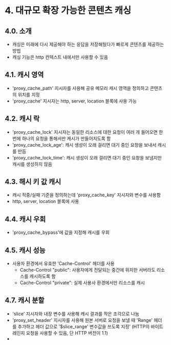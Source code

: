 # 4. 대규모 확장 가능한 콘텐츠 캐싱

## 4.0. 소개
- 캐싱은 미래에 다시 제공해야 하는 응답을 저장해뒀다가 빠르게 콘텐츠를 제공하는 방법
- 캐싱 기능은 http 컨텍스트 내에서만 사용할 수 있음
## 4.1. 캐시 영역
- 'proxy_cache_path' 지시자를 사용해 공유 메모리 캐시 영역을 정의하고 콘텐츠의 위치를 지정
- 'proxy_cache' 지시자는 http, server, location 블록에 사용 가능
## 4.2. 캐시 락
- 'proxy_cache_lock' 지시자는 동일한 리소스에 대한 요청이 여러 개 들어오면 한 번에 하나의 요청을 통해서만 캐시가 만들어지도록 함
- 'proxy_cache_lock_age': 캐시 생성이 오래 걸리면 대기 중인 요청을 보내서 캐시를 만듬
- 'proxy_cache_lock_time': 캐시 생성이 오래 걸리면 대기 중인 요청을 보냄지만 캐시를 생성하지 않음
## 4.3. 해시 키 값 캐시
- 캐시 적중/실패 기준을 정의하는데 'proxy_cache_key' 지시자와 변수를 사용함
- http, server, location 블록에 사용
## 4.4. 캐시 우회
- 'proxy_cache_bypass'에 값을 지정해 캐시를 우회
## 4.5. 캐시 성능
- 사용자 환경에서 유효한 'Cache-Control' 헤더를 사용 
    - Cache-Control "public": 사용자에게 전달되는 중간에 위치한 서버라도 리소스를 캐시하도록 함
    - Cache-Control "private": 실제 사용사 환경에서만 리소스를 캐시
## 4.7. 캐시 분할
- 'slice' 지시자와 내장 변수를 사용해 캐시 결과를 작은 조각으로 나눔
- 'proxy_set_header' 지시자를 사용해 원본 서버로 요청을 보낼 때 'Range' 헤더를 추가하고 헤더 값으로 '$slice_range' 변수값을 쓰도록 지정' (HTTP의 바이트 레인지 요청을 사용할 수 있음, 단 HTTP 버전이 1.1)
- 
